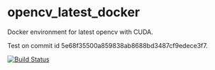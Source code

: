 # opencv_latest_docker

Docker environment for latest opencv with CUDA.


Test on commit id 5e68f35500a859838ab8688bd3487cf9edece3f7.


[![Build Status](https://travis-ci.org/yoshimasa1700/opencv_latest_docker.svg?branch=master)](https://travis-ci.org/yoshimasa1700/opencv_latest_docker)